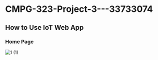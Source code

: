 # CMPG-323-Project-3---33733074

## How to Use IoT Web App

### Home Page
![1 (1)](https://user-images.githubusercontent.com/91562022/192815049-e2c3f5f2-fef8-44a2-907b-a1872fbcfe45.png)
